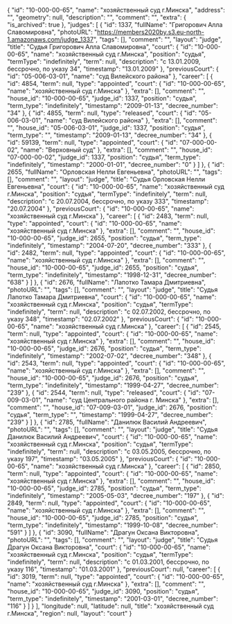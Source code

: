 {
    "id": "10-000-00-65",
    "name": "хозяйственный суд г.Минска",
    "address": "",
    "geometry": null,
    "description": "",
    "comment": "",
    "extra": {
        "is_archived": true
    },
    "judges": [
        {
            "id": 1337,
            "fullName": "Григорович Алла Славомировна",
            "photoURL": "https://members2020by.s3.eu-north-1.amazonaws.com/judge_1337",
            "tags": [],
            "comment": "",
            "layout": "judge",
            "title": "Судья Григорович Алла Славомировна",
            "court": {
                "id": "10-000-00-65",
                "name": "хозяйственный суд г.Минска",
                "position": "судья",
                "termType": "indefinitely",
                "term": null,
                "description": "c 13.01.2009, бессрочно, по указу 34",
                "timestamp": "13.01.2009"
            },
            "previousCourt": {
                "id": "05-006-03-01",
                "name": "суд Вилейского района"
            },
            "career": [
                {
                    "id": 4854,
                    "term": null,
                    "type": "appointed",
                    "court": {
                        "id": "10-000-00-65",
                        "name": "хозяйственный суд г.Минска"
                    },
                    "extra": [],
                    "comment": "",
                    "house_id": "10-000-00-65",
                    "judge_id": 1337,
                    "position": "судья",
                    "term_type": "indefinitely",
                    "timestamp": "2009-01-13",
                    "decree_number": "34"
                },
                {
                    "id": 4855,
                    "term": null,
                    "type": "released",
                    "court": {
                        "id": "05-006-03-01",
                        "name": "суд Вилейского района"
                    },
                    "extra": [],
                    "comment": "",
                    "house_id": "05-006-03-01",
                    "judge_id": 1337,
                    "position": "судья",
                    "term_type": "",
                    "timestamp": "2009-01-13",
                    "decree_number": "34"
                },
                {
                    "id": 59139,
                    "term": null,
                    "type": "appointed",
                    "court": {
                        "id": "07-000-00-02",
                        "name": "Верховный суд"
                    },
                    "extra": [],
                    "comment": "",
                    "house_id": "07-000-00-02",
                    "judge_id": 1337,
                    "position": "судья",
                    "term_type": "indefinitely",
                    "timestamp": "2000-01-01",
                    "decree_number": "0"
                }
            ]
        },
        {
            "id": 2655,
            "fullName": "Орловская Нелли Евгеньевна",
            "photoURL": "",
            "tags": [],
            "comment": "",
            "layout": "judge",
            "title": "Судья Орловская Нелли Евгеньевна",
            "court": {
                "id": "10-000-00-65",
                "name": "хозяйственный суд г.Минска",
                "position": "судья",
                "termType": "indefinitely",
                "term": null,
                "description": "c 20.07.2004, бессрочно, по указу 333",
                "timestamp": "20.07.2004"
            },
            "previousCourt": {
                "id": "10-000-00-65",
                "name": "хозяйственный суд г.Минска"
            },
            "career": [
                {
                    "id": 2483,
                    "term": null,
                    "type": "appointed",
                    "court": {
                        "id": "10-000-00-65",
                        "name": "хозяйственный суд г.Минска"
                    },
                    "extra": [],
                    "comment": "",
                    "house_id": "10-000-00-65",
                    "judge_id": 2655,
                    "position": "судья",
                    "term_type": "indefinitely",
                    "timestamp": "2004-07-20",
                    "decree_number": "333"
                },
                {
                    "id": 2482,
                    "term": null,
                    "type": "appointed",
                    "court": {
                        "id": "10-000-00-65",
                        "name": "хозяйственный суд г.Минска"
                    },
                    "extra": [],
                    "comment": "",
                    "house_id": "10-000-00-65",
                    "judge_id": 2655,
                    "position": "судья",
                    "term_type": "indefinitely",
                    "timestamp": "1998-12-31",
                    "decree_number": "638"
                }
            ]
        },
        {
            "id": 2676,
            "fullName": "Лапотко Тамара Дмитриевна",
            "photoURL": "",
            "tags": [],
            "comment": "",
            "layout": "judge",
            "title": "Судья Лапотко Тамара Дмитриевна",
            "court": {
                "id": "10-000-00-65",
                "name": "хозяйственный суд г.Минска",
                "position": "судья",
                "termType": "indefinitely",
                "term": null,
                "description": "c 02.07.2002, бессрочно, по указу 348",
                "timestamp": "02.07.2002"
            },
            "previousCourt": {
                "id": "10-000-00-65",
                "name": "хозяйственный суд г.Минска"
            },
            "career": [
                {
                    "id": 2545,
                    "term": null,
                    "type": "appointed",
                    "court": {
                        "id": "10-000-00-65",
                        "name": "хозяйственный суд г.Минска"
                    },
                    "extra": [],
                    "comment": "",
                    "house_id": "10-000-00-65",
                    "judge_id": 2676,
                    "position": "судья",
                    "term_type": "indefinitely",
                    "timestamp": "2002-07-02",
                    "decree_number": "348"
                },
                {
                    "id": 2543,
                    "term": null,
                    "type": "appointed",
                    "court": {
                        "id": "10-000-00-65",
                        "name": "хозяйственный суд г.Минска"
                    },
                    "extra": [],
                    "comment": "",
                    "house_id": "10-000-00-65",
                    "judge_id": 2676,
                    "position": "судья",
                    "term_type": "indefinitely",
                    "timestamp": "1999-04-27",
                    "decree_number": "239"
                },
                {
                    "id": 2544,
                    "term": null,
                    "type": "released",
                    "court": {
                        "id": "07-009-03-01",
                        "name": "суд Центрального района г. Минска"
                    },
                    "extra": [],
                    "comment": "",
                    "house_id": "07-009-03-01",
                    "judge_id": 2676,
                    "position": "судья",
                    "term_type": "",
                    "timestamp": "1999-04-27",
                    "decree_number": "239"
                }
            ]
        },
        {
            "id": 2785,
            "fullName": "Данилюк Василий Андреевич",
            "photoURL": "",
            "tags": [],
            "comment": "",
            "layout": "judge",
            "title": "Судья Данилюк Василий Андреевич",
            "court": {
                "id": "10-000-00-65",
                "name": "хозяйственный суд г.Минска",
                "position": "судья",
                "termType": "indefinitely",
                "term": null,
                "description": "c 03.05.2005, бессрочно, по указу 197",
                "timestamp": "03.05.2005"
            },
            "previousCourt": {
                "id": "10-000-00-65",
                "name": "хозяйственный суд г.Минска"
            },
            "career": [
                {
                    "id": 2850,
                    "term": null,
                    "type": "appointed",
                    "court": {
                        "id": "10-000-00-65",
                        "name": "хозяйственный суд г.Минска"
                    },
                    "extra": [],
                    "comment": "",
                    "house_id": "10-000-00-65",
                    "judge_id": 2785,
                    "position": "судья",
                    "term_type": "indefinitely",
                    "timestamp": "2005-05-03",
                    "decree_number": "197"
                },
                {
                    "id": 2849,
                    "term": null,
                    "type": "appointed",
                    "court": {
                        "id": "10-000-00-65",
                        "name": "хозяйственный суд г.Минска"
                    },
                    "extra": [],
                    "comment": "",
                    "house_id": "10-000-00-65",
                    "judge_id": 2785,
                    "position": "судья",
                    "term_type": "indefinitely",
                    "timestamp": "1999-10-08",
                    "decree_number": "591"
                }
            ]
        },
        {
            "id": 3090,
            "fullName": "Драгун Оксана Викторовна",
            "photoURL": "",
            "tags": [],
            "comment": "",
            "layout": "judge",
            "title": "Судья Драгун Оксана Викторовна",
            "court": {
                "id": "10-000-00-65",
                "name": "хозяйственный суд г.Минска",
                "position": "судья",
                "termType": "indefinitely",
                "term": null,
                "description": "c 01.03.2001, бессрочно, по указу 116",
                "timestamp": "01.03.2001"
            },
            "previousCourt": null,
            "career": [
                {
                    "id": 3019,
                    "term": null,
                    "type": "appointed",
                    "court": {
                        "id": "10-000-00-65",
                        "name": "хозяйственный суд г.Минска"
                    },
                    "extra": [],
                    "comment": "",
                    "house_id": "10-000-00-65",
                    "judge_id": 3090,
                    "position": "судья",
                    "term_type": "indefinitely",
                    "timestamp": "2001-03-01",
                    "decree_number": "116"
                }
            ]
        }
    ],
    "longitude": null,
    "latitude": null,
    "title": "хозяйственный суд г.Минска",
    "region": null,
    "layout": "court"
}
